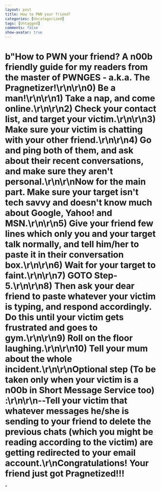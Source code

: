 ```yaml
---
layout: post
title: How to PWN your friend?
categories: [Uncategorized]
tags: [Untagged]
comments: false
show-avatar: true
---
```


b"How to PWN your friend? A n00b friendly guide for my readers from the master of PWNGES - a.k.a. The Pragnetizer!\r\n\r\n0) Be a man!\r\n\r\n1) Take a nap, and come online.\r\n\r\n2) Check your contact list, and target your victim.\r\n\r\n3) Make sure your victim is chatting with your other friend.\r\n\r\n4) Go and ping both of them, and ask about their recent conversations, and make sure they aren't personal.\r\n\r\nNow for the main part. Make sure your target isn't tech savvy and doesn't know much about Google, Yahoo! and MSN.\r\n\r\n**5) Give your friend few lines which only you and your target talk normally, and tell him/her to paste it in their conversation box.**\r\n\r\n6) Wait for your target to faint.\r\n\r\n7) GOTO Step-5.\r\n\r\n8) Then ask your dear friend to paste whatever your victim is typing, and respond accordingly. Do this until your victim gets frustrated and goes to gym.\r\n\r\n9) Roll on the floor laughing.\r\n\r\n10) Tell your mum about the whole incident.\r\n\r\nOptional step (To be taken only when your victim is a n00b in Short Message Service too) :\r\n\r\n--Tell your victim that whatever messages he/she is sending to your friend to delete the previous chats (which you might be reading according to the victim) are getting redirected to your email account.\r\nCongratulations! Your friend just got Pragnetized!!!
====================================================

"